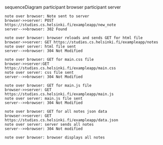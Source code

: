 sequenceDiagram
    participant browser
    participant server

    note over browser: Note sent to server
    browser->>server: POST https://studies.cs.helsinki.fi/exampleapp/new_note
    server-->>browser: 302 Found

    note over browser: browser reloads and sends GET for html file
    browser->>server: GET https://studies.cs.helsinki.fi/exampleapp/notes
    note over server: html file sent
    server-->>browser: 304 Not Modified

    note over browser: GET for main.css file
    browser->>server:GET https://studies.cs.helsinki.fi/exampleapp/main.css
    note over server: css file sent
    server-->>browser: 304 Not Modified

    note over browser: GET for main.js file
    browser->>server: GET https://studies.cs.helsinki.fi/exampleapp/main.js
    note over server: main.js file sent
    server-->>browser: 304 Not Modified

    note over browser: GET for all notes json data
    browser->>server: GET https://studies.cs.helsinki.fi/exampleapp/data.json
    note over server: server sends all notes
    server-->>browser: 304 Not modified

    note over browser: browser displays all notes




    
